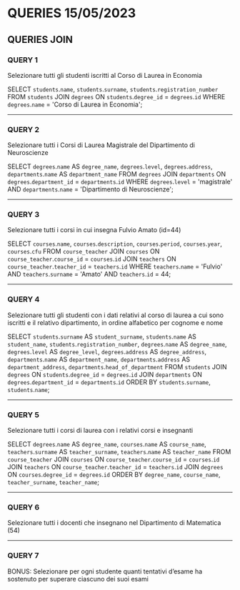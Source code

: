# QUERIES 15/05/2023

## QUERIES JOIN

### QUERY 1
Selezionare tutti gli studenti iscritti al Corso di Laurea in Economia

SELECT `students`.`name`, `students`.`surname`, `students`.`registration_number`
FROM `students`
JOIN `degrees` ON `students`.`degree_id` = `degrees`.`id`
WHERE `degrees`.`name` = 'Corso di Laurea in Economia';

---
### QUERY 2
Selezionare tutti i Corsi di Laurea Magistrale del Dipartimento di Neuroscienze

SELECT `degrees`.`name` AS `degree_name`, `degrees`.`level`, `degrees`.`address`, `departments`.`name` AS `department_name`
FROM `degrees`
JOIN `departments` ON `degrees`.`department_id` = `departments`.`id`
WHERE `degrees`.`level` = 'magistrale' AND `departments`.`name` = 'Dipartimento di Neuroscienze';

---
### QUERY 3
Selezionare tutti i corsi in cui insegna Fulvio Amato (id=44)

SELECT `courses`.`name`, `courses`.`description`, `courses`.`period`, `courses`.`year`, `courses`.`cfu`
FROM `course_teacher`
JOIN `courses` ON `course_teacher`.`course_id` = `courses`.`id`
JOIN `teachers` ON `course_teacher`.`teacher_id` = `teachers`.`id`
WHERE `teachers`.`name` = 'Fulvio' AND `teachers`.`surname` = 'Amato' AND `teachers`.`id` = 44;

---
### QUERY 4
Selezionare tutti gli studenti con i dati relativi al corso di laurea a cui sono iscritti e il relativo dipartimento, in ordine alfabetico per cognome e nome

SELECT `students`.`surname` AS `student_surname`, `students`.`name` AS `student_name`, `students`.`registration_number`, `degrees`.`name` AS `degree_name`, `degrees`.`level` AS `degree_level`, `degrees`.`address` AS `degree_address`, `departments`.`name` AS `department_name`, `departments`.`address` AS `department_address`, `departments`.`head_of_department`
FROM `students`
JOIN `degrees` ON `students`.`degree_id` = `degrees`.`id`
JOIN `departments` ON `degrees`.`department_id` = `departments`.`id`
ORDER BY `students`.`surname`, `students`.`name`;

---
### QUERY 5
Selezionare tutti i corsi di laurea con i relativi corsi e insegnanti

SELECT `degrees`.`name` AS `degree_name`, `courses`.`name` AS `course_name`, `teachers`.`surname` AS `teacher_surname`, `teachers`.`name` AS `teacher_name`
FROM `course_teacher`
JOIN `courses` ON `course_teacher`.`course_id` = `courses`.`id`
JOIN `teachers` ON `course_teacher`.`teacher_id` = `teachers`.`id`
JOIN `degrees` ON `courses`.`degree_id` = `degrees`.`id`
ORDER BY `degree_name`, `course_name`, `teacher_surname`, `teacher_name`;

---
### QUERY 6
Selezionare tutti i docenti che insegnano nel Dipartimento di Matematica (54)



---
### QUERY 7
BONUS: Selezionare per ogni studente quanti tentativi d’esame ha sostenuto per superare ciascuno dei suoi esami

